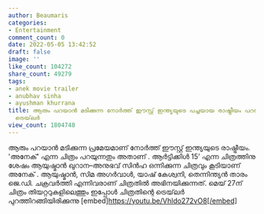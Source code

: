 ```yaml
---
author: Beaumaris
categories:
- Entertainment
comment_count: 0
date: 2022-05-05 13:42:52
draft: false
image: ''
like_count: 104272
share_count: 49279
tags:
- anek movie trailer
- anubhav sinha
- ayushman khurrana
title: ആരും പറയാൻ മടിക്കുന്ന നോർത്ത് ഈസ്റ്റ് ഇന്ത്യയുടെ പച്ചയായ രാഷ്ട്രീയം പറയുന്ന  'അനേക്
  ട്രെയ്‌ലർ
view_count: 1804748
---
```


ആരും പറയാൻ മടിക്കുന്ന പ്രമേയമാണ് നോർത്ത് ഈസ്റ്റ് ഇന്ത്യയുടെ രാഷ്ട്രീയം. 'അനേക്' എന്ന ചിത്രം പറയുന്നതും അതാണ് . ആർട്ടിക്കിൾ 15’ എന്ന ചിത്രത്തിനു ശേഷം ആയുഷ്മാൻ ഖുറാന–അനുഭവ് സിൻഹ ഒന്നിക്കുന്ന ചിത്രവും കൂടിയാണ് അനേക് . ആയുഷ്മാൻ, സിമ അഗർവാൾ, യാഷ് കേശ്വനി, തെന്നിന്ത്യൻ താരം ജെ.ഡി. ചക്രവർത്തി എന്നിവരാണ് ചിത്രതിൽ അഭിനയിക്കുന്നത്. മെയ് 27ന് ചിത്രം തിയറ്ററുകളിലെത്തും ഇപ്പോൾ ചിത്രതിന്റെ ട്രെയ്‌ലർ പുറത്തിറങ്ങിയിരിക്കുന്നു [embed]https://youtu.be/Vhldo272vO8[/embed]